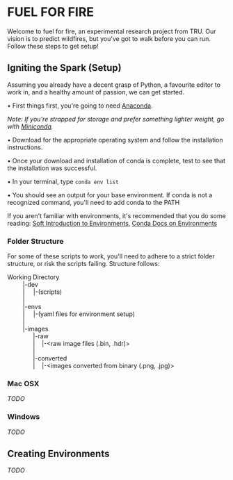 # FUEL FOR FIRE

Welcome to fuel for fire, an experimental research project from TRU. Our vision is to predict wildfires, but you've got to walk before you can run. Follow these steps to get setup!

## Igniting the Spark (Setup)

Assuming you already have a decent grasp of Python, a favourite editor to work in, and a healthy amount of passion, we can get started.

• First things first, you're going to need [Anaconda](https://www.anaconda.com/distribution/).

_Note: If you're strapped for storage and prefer something lighter weight, go with [Miniconda](https://docs.conda.io/en/latest/miniconda.html)._

• Download for the appropriate operating system and follow the installation instructions.

• Once your download and installation of conda is complete, test to see that the installation was successful.

• In your terminal, type `conda env list`

• You should see an output for your base environment. If conda is not a recognized command, you'll need to add conda to the PATH

If you aren't familiar with environments, it's recommended that you do some reading: [Soft Introduction to Environments](https://medium.com/@monipip3/virtual-environments-explained-by-a-python-beginner-693a79b195da), [Conda Docs on Environments](https://docs.conda.io/projects/conda/en/latest/user-guide/tasks/manage-environments.html)

### Folder Structure

For some of these scripts to work, you'll need to adhere to a strict folder structure, or risk the scripts failing. Structure follows:

Working Directory  
&nbsp;&nbsp;&nbsp;&nbsp;&nbsp;&nbsp;&nbsp;&nbsp;&nbsp;|-dev  
&nbsp;&nbsp;&nbsp;&nbsp;&nbsp;&nbsp;&nbsp;&nbsp;&nbsp;|&nbsp;&nbsp;&nbsp;&nbsp;&nbsp;|-(scripts)  
&nbsp;&nbsp;&nbsp;&nbsp;&nbsp;&nbsp;&nbsp;&nbsp;&nbsp;|  
&nbsp;&nbsp;&nbsp;&nbsp;&nbsp;&nbsp;&nbsp;&nbsp;&nbsp;|-envs  
&nbsp;&nbsp;&nbsp;&nbsp;&nbsp;&nbsp;&nbsp;&nbsp;&nbsp;|&nbsp;&nbsp;&nbsp;&nbsp;&nbsp;|-(yaml files for environment setup)  
&nbsp;&nbsp;&nbsp;&nbsp;&nbsp;&nbsp;&nbsp;&nbsp;&nbsp;|  
&nbsp;&nbsp;&nbsp;&nbsp;&nbsp;&nbsp;&nbsp;&nbsp;&nbsp;|-images  
&nbsp;&nbsp;&nbsp;&nbsp;&nbsp;&nbsp;&nbsp;&nbsp;&nbsp;&nbsp;&nbsp;&nbsp;&nbsp;&nbsp;&nbsp;|-raw  
&nbsp;&nbsp;&nbsp;&nbsp;&nbsp;&nbsp;&nbsp;&nbsp;&nbsp;&nbsp;&nbsp;&nbsp;&nbsp;&nbsp;&nbsp;|&nbsp;&nbsp;&nbsp;&nbsp;|-<raw image files (.bin, .hdr)>  
&nbsp;&nbsp;&nbsp;&nbsp;&nbsp;&nbsp;&nbsp;&nbsp;&nbsp;&nbsp;&nbsp;&nbsp;&nbsp;&nbsp;&nbsp;|  
&nbsp;&nbsp;&nbsp;&nbsp;&nbsp;&nbsp;&nbsp;&nbsp;&nbsp;&nbsp;&nbsp;&nbsp;&nbsp;&nbsp;&nbsp;|-converted  
&nbsp;&nbsp;&nbsp;&nbsp;&nbsp;&nbsp;&nbsp;&nbsp;&nbsp;&nbsp;&nbsp;&nbsp;&nbsp;&nbsp;&nbsp;|&nbsp;&nbsp;&nbsp;&nbsp;|-<images converted from binary (.png, .jpg)>  


### Mac OSX

_TODO_

### Windows

_TODO_

## Creating Environments

_TODO_
